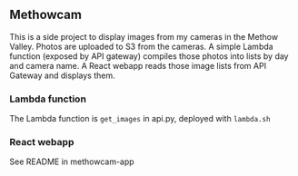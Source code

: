 ## Methowcam

This is a side project to display images from my cameras in the Methow Valley.  Photos are uploaded to S3 from the cameras.  A simple Lambda function (exposed by API gateway) compiles those photos into lists by day and camera name.  A React webapp reads those image lists from API Gateway and displays them. 

### Lambda function

The Lambda function is `get_images` in api.py, deployed with `lambda.sh`

### React webapp

See README in methowcam-app
